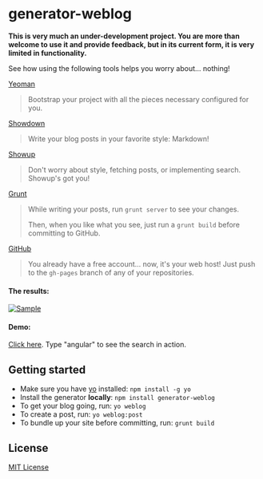 # generator-weblog

**This is very much an under-development project. You are more than welcome to use it and provide feedback, but in its current form, it is very limited in functionality.**

See how using the following tools helps you worry about... nothing!

[Yeoman](https://github.com/yeoman)
> Bootstrap your project with all the pieces necessary configured for you.

[Showdown](https://github.com/coreyti/showdown)
> Write your blog posts in your favorite style: Markdown!

[Showup](https://github.com/stephenplusplus/showup)
> Don't worry about style, fetching posts, or implementing search. Showup's got you!

[Grunt](gruntjs.com)
> While writing your posts, run `grunt server` to see your changes.
>
> Then, when you like what you see, just run a `grunt build` before committing to GitHub.

[GitHub](http://github.com)
> You already have a free account... now, it's your web host! Just push to the `gh-pages` branch of any of your repositories.

#### The results:
[![Sample](http://s23.postimg.org/4wbfxk0ff/angular_showup_sample.png)](http://stephenplusplus.github.io/generator-weblog)

#### Demo:
[Click here](http://stephenplusplus.github.io/generator-weblog). Type "angular" to see the search in action.

## Getting started
- Make sure you have [yo](https://github.com/yeoman/yo) installed:
    `npm install -g yo`
- Install the generator **locally**: `npm install generator-weblog`
- To get your blog going, run: `yo weblog`
- To create a post, run: `yo weblog:post`
- To bundle up your site before committing, run: `grunt build`

## License
[MIT License](http://en.wikipedia.org/wiki/MIT_License)
